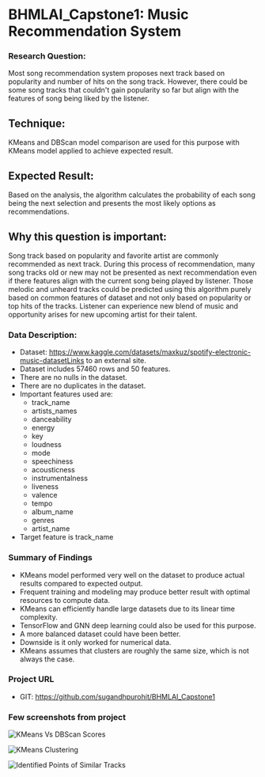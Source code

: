 # BHMLAI_Capstone1: Music Recommendation System

### Research Question:

Most song recommendation system proposes next track based on popularity and number of hits on the song track. However, there could be some song tracks that couldn't gain popularity so far but align with the features of song being liked by the listener.

## Technique:

KMeans and DBScan model comparison are used for this purpose with KMeans model applied to achieve expected result.

## Expected Result:

Based on the analysis, the algorithm calculates the probability of each song being the next selection and presents the most likely options as recommendations.

## Why this question is important:

Song track based on popularity and favorite artist are commonly recommended as next track. During this process of recommendation, many song tracks old or new may not be presented as next recommendation even if there features align with the current song being played by listener. Those melodic and unheard tracks could be predicted using this algorithm purely based on common features of dataset and not only based on popularity or top hits of the tracks. Listener can experience new blend of music and opportunity arises for new upcoming artist for their talent.

### Data Description:

- Dataset: https://www.kaggle.com/datasets/maxkuz/spotify-electronic-music-datasetLinks to an external site.
- Dataset includes 57460 rows and 50 features.
- There are no nulls in the dataset.
- There are no duplicates in the dataset.
- Important features used are:
  - track_name
  - artists_names
  - danceability
  - energy
  - key
  - loudness
  - mode
  - speechiness
  - acousticness
  - instrumentalness
  - liveness
  - valence
  - tempo
  - album_name
  - genres
  - artist_name
- Target feature is track_name

### Summary of Findings
- KMeans model performed very well on the dataset to produce actual results compared to expected output.
- Frequent training and modeling may produce better result with optimal resources to compute data.
- KMeans can efficiently handle large datasets due to its linear time complexity.
- TensorFlow and GNN deep learning could also be used for this purpose.
- A more balanced dataset could have been better.
- Downside is it only worked for numerical data.
- KMeans assumes that clusters are roughly the same size, which is not always the case.

### Project URL
- GIT: https://github.com/sugandhpurohit/BHMLAI_Capstone1

### Few screenshots from project

![KMeans Vs DBScan Scores](https://github.com/user-attachments/assets/5243c624-ba52-4c9d-847c-2376c11ef6b3)

![KMeans Clustering](https://github.com/user-attachments/assets/cbd00567-6353-4af8-ba70-7232b7e8295c)

![Identified Points of Similar Tracks](https://github.com/user-attachments/assets/289be7f3-e790-4db7-9ea4-c6dac1d892f8)




